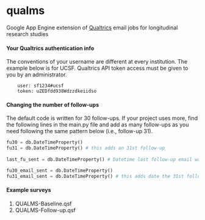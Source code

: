 # qualms
Google App Engine extension of [Qualtrics](http://www.qualtrics.com/) email jobs for longitudinal research studies

#### Your Qualtrics authentication info

The conventions of your username are different at every institution. The example below is for UCSF. 
Qualtrics API token access must be given to you by an administrator. 

        user: sf1234#ucsf
        token: uZEDfdd938Wdzzdkeiidso



#### Changing the number of follow-ups

The default code is written for 30 follow-ups. If your project uses more, find the following lines in the main.py file and add as many follow-ups as you need following the same pattern below (i.e., follow-up 31).
        
```python
fu30 = db.DateTimeProperty()
fu31 = db.DateTimeProperty() # this adds an 31st follow-up
    
last_fu_sent = db.DateTimeProperty() # Datetime last follow-up email was sent

fu30_email_sent = db.DateTimeProperty()
fu31_email_sent = db.DateTimeProperty() # this adds date the 31st follow-up was actually sent

```

#### Example surveys
1. QUALMS-Baseline.qsf
2. QUALMS-Follow-up.qsf

